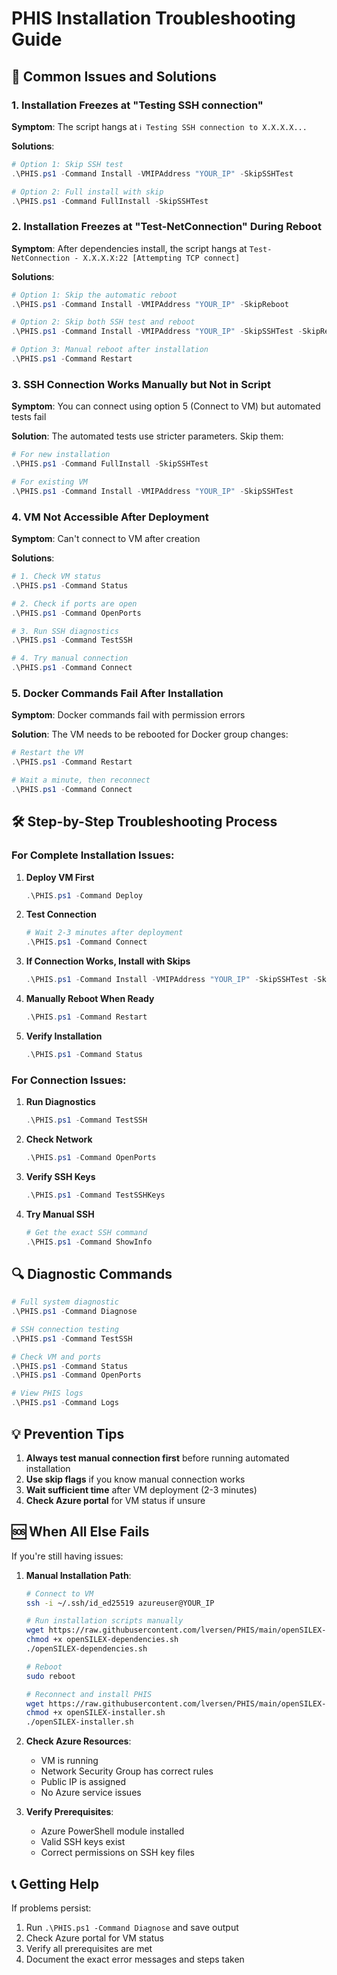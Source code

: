 # PHIS Installation Troubleshooting Guide

## 🚨 Common Issues and Solutions

### 1. Installation Freezes at "Testing SSH connection"

**Symptom**: The script hangs at `ℹ Testing SSH connection to X.X.X.X...`

**Solutions**:
```powershell
# Option 1: Skip SSH test
.\PHIS.ps1 -Command Install -VMIPAddress "YOUR_IP" -SkipSSHTest

# Option 2: Full install with skip
.\PHIS.ps1 -Command FullInstall -SkipSSHTest
```

### 2. Installation Freezes at "Test-NetConnection" During Reboot

**Symptom**: After dependencies install, the script hangs at `Test-NetConnection - X.X.X.X:22 [Attempting TCP connect]`

**Solutions**:
```powershell
# Option 1: Skip the automatic reboot
.\PHIS.ps1 -Command Install -VMIPAddress "YOUR_IP" -SkipReboot

# Option 2: Skip both SSH test and reboot
.\PHIS.ps1 -Command Install -VMIPAddress "YOUR_IP" -SkipSSHTest -SkipReboot

# Option 3: Manual reboot after installation
.\PHIS.ps1 -Command Restart
```

### 3. SSH Connection Works Manually but Not in Script

**Symptom**: You can connect using option 5 (Connect to VM) but automated tests fail

**Solution**: The automated tests use stricter parameters. Skip them:
```powershell
# For new installation
.\PHIS.ps1 -Command FullInstall -SkipSSHTest

# For existing VM
.\PHIS.ps1 -Command Install -VMIPAddress "YOUR_IP" -SkipSSHTest
```

### 4. VM Not Accessible After Deployment

**Symptom**: Can't connect to VM after creation

**Solutions**:
```powershell
# 1. Check VM status
.\PHIS.ps1 -Command Status

# 2. Check if ports are open
.\PHIS.ps1 -Command OpenPorts

# 3. Run SSH diagnostics
.\PHIS.ps1 -Command TestSSH

# 4. Try manual connection
.\PHIS.ps1 -Command Connect
```

### 5. Docker Commands Fail After Installation

**Symptom**: Docker commands fail with permission errors

**Solution**: The VM needs to be rebooted for Docker group changes:
```powershell
# Restart the VM
.\PHIS.ps1 -Command Restart

# Wait a minute, then reconnect
.\PHIS.ps1 -Command Connect
```

## 🛠️ Step-by-Step Troubleshooting Process

### For Complete Installation Issues:

1. **Deploy VM First**
   ```powershell
   .\PHIS.ps1 -Command Deploy
   ```

2. **Test Connection**
   ```powershell
   # Wait 2-3 minutes after deployment
   .\PHIS.ps1 -Command Connect
   ```

3. **If Connection Works, Install with Skips**
   ```powershell
   .\PHIS.ps1 -Command Install -VMIPAddress "YOUR_IP" -SkipSSHTest -SkipReboot
   ```

4. **Manually Reboot When Ready**
   ```powershell
   .\PHIS.ps1 -Command Restart
   ```

5. **Verify Installation**
   ```powershell
   .\PHIS.ps1 -Command Status
   ```

### For Connection Issues:

1. **Run Diagnostics**
   ```powershell
   .\PHIS.ps1 -Command TestSSH
   ```

2. **Check Network**
   ```powershell
   .\PHIS.ps1 -Command OpenPorts
   ```

3. **Verify SSH Keys**
   ```powershell
   .\PHIS.ps1 -Command TestSSHKeys
   ```

4. **Try Manual SSH**
   ```powershell
   # Get the exact SSH command
   .\PHIS.ps1 -Command ShowInfo
   ```

## 🔍 Diagnostic Commands

```powershell
# Full system diagnostic
.\PHIS.ps1 -Command Diagnose

# SSH connection testing
.\PHIS.ps1 -Command TestSSH

# Check VM and ports
.\PHIS.ps1 -Command Status
.\PHIS.ps1 -Command OpenPorts

# View PHIS logs
.\PHIS.ps1 -Command Logs
```

## 💡 Prevention Tips

1. **Always test manual connection first** before running automated installation
2. **Use skip flags** if you know manual connection works
3. **Wait sufficient time** after VM deployment (2-3 minutes)
4. **Check Azure portal** for VM status if unsure

## 🆘 When All Else Fails

If you're still having issues:

1. **Manual Installation Path**:
   ```bash
   # Connect to VM
   ssh -i ~/.ssh/id_ed25519 azureuser@YOUR_IP
   
   # Run installation scripts manually
   wget https://raw.githubusercontent.com/lversen/PHIS/main/openSILEX-dependencies.sh
   chmod +x openSILEX-dependencies.sh
   ./openSILEX-dependencies.sh
   
   # Reboot
   sudo reboot
   
   # Reconnect and install PHIS
   wget https://raw.githubusercontent.com/lversen/PHIS/main/openSILEX-installer.sh
   chmod +x openSILEX-installer.sh
   ./openSILEX-installer.sh
   ```

2. **Check Azure Resources**:
   - VM is running
   - Network Security Group has correct rules
   - Public IP is assigned
   - No Azure service issues

3. **Verify Prerequisites**:
   - Azure PowerShell module installed
   - Valid SSH keys exist
   - Correct permissions on SSH key files

## 📞 Getting Help

If problems persist:
1. Run `.\PHIS.ps1 -Command Diagnose` and save output
2. Check Azure portal for VM status
3. Verify all prerequisites are met
4. Document the exact error messages and steps taken